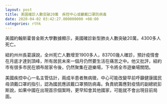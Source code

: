 ```yaml
---
layout: post
title: 美國確診人數突破20萬　疾控中心或籲戴口罩防病毒
date: 2020-04-02 03:42:27.000000000 +08:00
categories: rthk
---
```


美國約翰斯霍普金斯大學數據顯示，美國確診新型肺炎人數突破20萬，4300多人死亡。

紐約州州長葛謨說，全州死亡人數增至1900多人，83700幾人確診，預計疫情會在月底才達到頂峰，所有居民未來一個月仍然要生活在痛苦之中。他又批評，紐約市有很多市民在頒布居家令後，仍然聚集在遊樂場，下令將全市遊樂場關閉。

美國疾控中心一名主管估計，兩成半患者無病徵，中心可能改變早前呼籲健康國民毋須戴口罩的指引，認為國民應該戴口罩預防病毒。負責統籌應對疫情的副總統彭斯說，如果中國在出現首宗個案時，更早知會其他國家，可能就不會出現目前局面。
